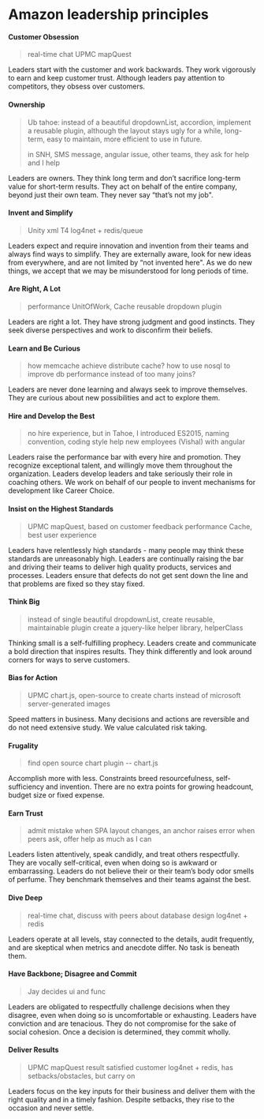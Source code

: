 # Amazon leadership principles

#### Customer Obsession

> real-time chat
> UPMC mapQuest

Leaders start with the customer and work backwards. They work vigorously to earn and keep customer trust. Although leaders pay attention to competitors, they obsess over customers.

#### Ownership

> Ub tahoe: instead of a beautiful dropdownList, accordion, implement a reusable plugin, although the layout stays ugly for a while, long-term, easy to maintain, more efficient to use in future.
>
> in SNH, SMS message, angular issue, other teams, they ask for help and I help

Leaders are owners. They think long term and don’t sacrifice long-term value for short-term results. They act on behalf of the entire company, beyond just their own team. They never say “that’s not my job".

#### Invent and Simplify

> Unity xml T4
> log4net + redis/queue

Leaders expect and require innovation and invention from their teams and always find ways to simplify. They are externally aware, look for new ideas from everywhere, and are not limited by “not invented here". As we do new things, we accept that we may be misunderstood for long periods of time.

#### Are Right, A Lot

> performance UnitOfWork, Cache
> reusable dropdown plugin

Leaders are right a lot. They have strong judgment and good instincts. They seek diverse perspectives and work to disconfirm their beliefs.

#### Learn and Be Curious

> how memcache achieve distribute cache?
> how to use nosql to improve db performance instead of too many joins?

Leaders are never done learning and always seek to improve themselves. They are curious about new possibilities and act to explore them.

#### Hire and Develop the Best

> no hire experience, but in Tahoe, I introduced ES2015, naming convention, coding style
> help new employees (Vishal) with angular

Leaders raise the performance bar with every hire and promotion. They recognize exceptional talent, and willingly move them throughout the organization. Leaders develop leaders and take seriously their role in coaching others. We work on behalf of our people to invent mechanisms for development like Career Choice.

#### Insist on the Highest Standards

> UPMC mapQuest, based on customer feedback
> performance Cache, best user experience

Leaders have relentlessly high standards - many people may think these standards are unreasonably high. Leaders are continually raising the bar and driving their teams to deliver high quality products, services and processes. Leaders ensure that defects do not get sent down the line and that problems are fixed so they stay fixed.

#### Think Big

> instead of single beautiful dropdownList, create reusable, maintainable plugin
> create a jquery-like helper library, helperClass

Thinking small is a self-fulfilling prophecy. Leaders create and communicate a bold direction that inspires results. They think differently and look around corners for ways to serve customers.

#### Bias for Action

> UPMC chart.js, open-source to create charts instead of microsoft server-generated images

Speed matters in business. Many decisions and actions are reversible and do not need extensive study. We value calculated risk taking.

#### Frugality

> find open source chart plugin -- chart.js

Accomplish more with less. Constraints breed resourcefulness, self-sufficiency and invention. There are no extra points for growing headcount, budget size or fixed expense.

#### Earn Trust

> admit mistake when SPA layout changes, an anchor raises error
> when peers ask, offer help as much as I can

Leaders listen attentively, speak candidly, and treat others respectfully. They are vocally self-critical, even when doing so is awkward or embarrassing. Leaders do not believe their or their team’s body odor smells of perfume. They benchmark themselves and their teams against the best.

#### Dive Deep

> real-time chat, discuss with peers about database design
> log4net + redis

Leaders operate at all levels, stay connected to the details, audit frequently, and are skeptical when metrics and anecdote differ. No task is beneath them.

#### Have Backbone; Disagree and Commit

> Jay decides ui and func

Leaders are obligated to respectfully challenge decisions when they disagree, even when doing so is uncomfortable or exhausting. Leaders have conviction and are tenacious. They do not compromise for the sake of social cohesion. Once a decision is determined, they commit wholly.

#### Deliver Results

> UPMC mapQuest result satisfied customer
> log4net + redis, has setbacks/obstacles, but carry on

Leaders focus on the key inputs for their business and deliver them with the right quality and in a timely fashion. Despite setbacks, they rise to the occasion and never settle.
